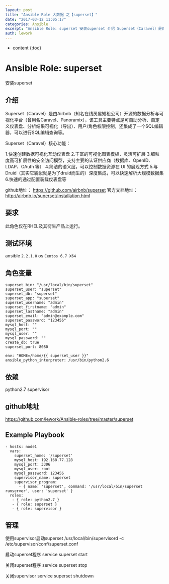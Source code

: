 ```yaml
---
layout: post
title: "Ansible Role 大数据 之【superset】"
date: "2017-03-12 11:05:17"
categories: Ansible
excerpt: "Ansible Role: superset 安装superset 介绍 Superset（Caravel）是由Airbnb（知名在线房屋短租公..."
auth: lework
---
```

* content
{:toc}

# Ansible Role: superset

安装superset

## 介绍
Superset（Caravel）是由Airbnb（知名在线房屋短租公司）开源的数据分析与可视化平台（曾用名Caravel、Panoramix），该工具主要特点是可自助分析、自定义仪表盘、分析结果可视化（导出）、用户/角色权限控制，还集成了一个SQL编辑器，可以进行SQL编辑查询等。

Superset（Caravel）核心功能：

1.快速创建数据可视化互动仪表盘
2.丰富的可视化图表模板，灵活可扩展
3.细粒度高可扩展性的安全访问模型，支持主要的认证供应商（数据库、OpenID、LDAP、OAuth 等）
4.简洁的语义层，可以控制数据资源在 UI 的展现方式
5.与 Druid（其实它貌似就是为了druid而生的）深度集成，可以快速解析大规模数据集
6.快速的通过配置装载仪表盘等


github地址： https://github.com/airbnb/superset
官方文档地址：http://airbnb.io/superset/installation.html

## 要求

此角色仅在RHEL及其衍生产品上运行。

## 测试环境

ansible `2.2.1.0`
os `Centos 6.7 X64`

## 角色变量
	superset_bin: "/usr/local/bin/superset"
	superset_user: "superset"
	superset_db: "superset"
	superset_app: "superset"
	superset_username: "admin"
	superset_firstname: "admin"
	superset_lastname: "admin"
	superset_email: "admin@example.com"
	superset_password: "123456"
	mysql_host: ""
	mysql_port: ""
	mysql_user: ""
	mysql_password: ""
	create_db: true
	superset_port: 8080

	env: "HOME=/home/{{ superset_user }}"
	ansible_python_interpreter: /usr/bin/python2.6
	

## 依赖
python2.7
supervisor

## github地址
https://github.com/lework/Ansible-roles/tree/master/superset

## Example Playbook

    - hosts: node1
	  vars:
		superset_home: '/superset'
		mysql_host: 192.168.77.128
		mysql_port: 3306
		mysql_user: root
		mysql_password: 123456
		supervisor_name: superset
		supervisor_program: 
		  - { name: 'superset', command: '/usr/local/bin/superset runserver', user: 'superset' }
	  roles:
	   - { role: python2.7 }
	   - { role: superset }
	   - { role: supervisor }
	   
	   
## 管理

使用supervisor启动superset
/usr/local/bin/supervisord -c /etc/supervisor/conf/superset.conf

启动superset程序
service superset start

关闭superset程序
service superset stop

关闭supervisor
service superset shutdown
